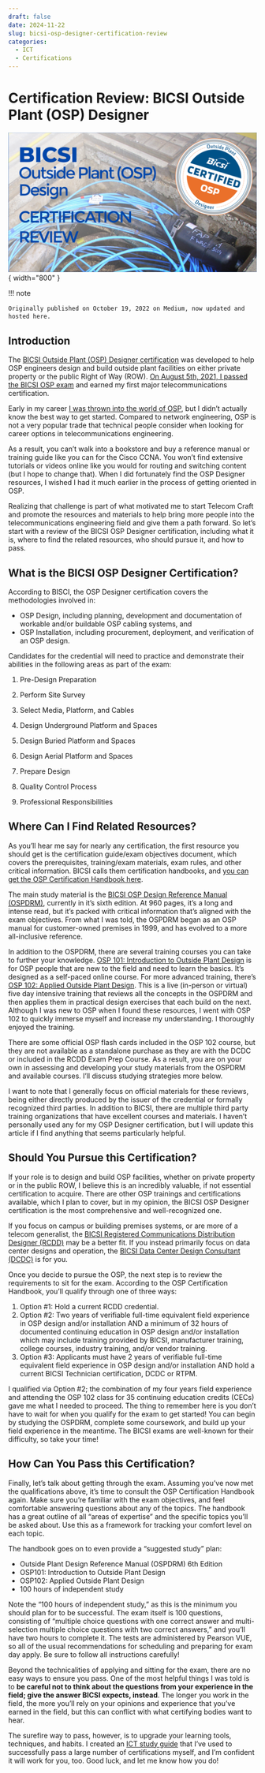 ```yaml
---
draft: false
date: 2024-11-22
slug: bicsi-osp-designer-certification-review
categories:
  - ICT
  - Certifications
---
```


# Certification Review: BICSI Outside Plant (OSP) Designer

![](/assets/images/bicsi_osp_designer_certification_review.png){ width="800" }

!!! note

    Originally published on October 19, 2022 on Medium, now updated and hosted here.

## Introduction

The [BICSI Outside Plant (OSP) Designer certification](https://www.bicsi.org/education-certification/certification/osp) was developed to help OSP engineers design and build outside plant facilities on either private property or the public Right of Way (ROW). [On August 5th, 2021, I passed the BICSI OSP exam](https://www.credly.com/badges/dad089a6-9904-4ed0-b175-846c7f34f8cf/public_url) and earned my first major telecommunications certification.

Early in my career [I was thrown into the world of OSP](https://medium.com/telecomcraft/my-journey-into-telecom-66ea9ee0f4aa), but I didn’t actually know the best way to get started. Compared to network engineering, OSP is not a very popular trade that technical 
people consider when looking for career options in telecommunications engineering.

As a result, you can’t walk into a bookstore and buy a reference manual or training guide like you can for the Cisco CCNA. You won’t find extensive tutorials or videos online like you would for routing and switching content (but I hope to change that). When I did fortunately find the OSP Designer resources, I wished I had it much earlier in the process of getting oriented in OSP.

Realizing that challenge is part of what motivated me to start Telecom Craft and promote the resources and materials to help bring more people into the telecommunications engineering field and give them a path forward. So let’s start with a review of the BICSI OSP Designer certification, including what it is, where to find the related resources, who should pursue it, and how to pass.

<!-- more -->

## What is the BICSI OSP Designer Certification?

According to BISCI, the OSP Designer certification covers the methodologies involved in:

- OSP Design, including planning, development and documentation of workable and/or buildable OSP cabling systems, and
- OSP Installation, including procurement, deployment, and verification of an OSP design.

Candidates for the credential will need to practice and demonstrate their abilities in the following areas as part of the exam:

1. Pre-Design Preparation

2. Perform Site Survey

3. Select Media, Platform, and Cables

4. Design Underground Platform and Spaces

5. Design Buried Platform and Spaces

6. Design Aerial Platform and Spaces

7. Prepare Design

8. Quality Control Process

9. Professional Responsibilities

## Where Can I Find Related Resources?

As you’ll hear me say for nearly any certification, the first resource you should get is the certification guide/exam objectives document, which covers the prerequisites, training/exam materials, exam rules, and other critical information. BICSI calls them certification handbooks, and [you can get the OSP Certification Handbook here](https://www.bicsi.org/docs/default-source/certification-section-files/osp-certification-handbook.pdf).

The main study material is the [BICSI OSP Design Reference Manual (OSPDRM)](https://www.bicsi.org/education-certification/education-@-bicsi-learning-academy/technical-publications/outside-plant-design), currently in it’s sixth edition. At 960 pages, it’s a long and intense read, but it’s packed with critical information that’s aligned with the exam objectives. From what I was told, the OSPDRM began as an OSP manual for customer-owned premises in 1999, and has evolved to a more all-inclusive reference.

In addition to the OSPDRM, there are several training courses you can take to further your knowledge. [OSP 101: Introduction to Outside Plant Design](https://bicsi.hawksearch.com/sites/bicsi/link.aspx?id=e5a9b9bb-1225-4a11-a433-23b6922e260d&q=https%3A//www.bicsi.org/event-details%3FID%3D15064%26ProductID%3D16045&i=1&pk=1506416045&mlt=0) is for OSP people that are new to the field and need to learn the basics. It’s designed as a self-paced online course. For more advanced training, there’s [OSP 102: Applied Outside Plant Design](https://bicsi.hawksearch.com/sites/bicsi/link.aspx?id=e5a9b9bb-1225-4a11-a433-23b6922e260d&q=https%3A//bicsi.hawksearch.com/sites/bicsi/link.aspx%3Fid%3De5a9b9bb-1225-4a11-a433-23b6922e260d%26q%3Dhttps%253A//www.bicsi.org/education-certification/education-@-bicsi-learning-academy/courses/face-to-face/osp102%26i%3D2%26pk%3Db93439d3-b534-42d3-b475-01b4d90cc8de%26mlt%3D0&i=2&pk=b93439d3-b534-42d3-b475-01b4d90cc8de&mlt=0). This is a live (in-person or virtual) five day intensive training that reviews all the concepts in the OSPDRM and then applies them in practical design exercises that each build on the next. Although I was new to OSP when I found these resources, I went with OSP 102 to quickly immerse myself and increase my understanding. I thoroughly enjoyed the training.

There are some official OSP flash cards included in the OSP 102 course, but they are not available as a standalone purchase as they are with the DCDC or included in the RCDD Exam Prep Course. As a result, you are on your own in assessing and developing your study materials from the OSPDRM and available courses. I’ll discuss studying strategies more below.

I want to note that I generally focus on official materials for these reviews, being either directly produced by the issuer of the credential or formally recognized third parties. In addition to BICSI, there are multiple third party training organizations that have excellent courses and materials. I haven’t personally used any for my OSP Designer certification, but I will update this article if I find anything that seems particularly helpful.

## Should You Pursue this Certification?

If your role is to design and build OSP facilities, whether on private property or in the public ROW, I believe this is an incredibly valuable, if not essential certification to acquire. There are other OSP trainings and certifications available, which I plan to cover, but in my opinion, the BICSI OSP Designer certification is the most comprehensive and well-recognized one.

If you focus on campus or building premises systems, or are more of a telecom generalist, the [BICSI Registered Communications Distribution Designer (RCDD)](https://www.bicsi.org/education-certification/certification/rcdd) may be a better fit. If you instead primarily focus on data center designs and operation, the [BICSI Data Center Design Consultant (DCDC)](https://www.bicsi.org/education-certification/certification/dcdc) is for you.

Once you decide to pursue the OSP, the next step is to review the requirements to sit for the exam. According to the OSP Certification Handbook, you’ll qualify through one of three ways:

1. Option #1: Hold a current RCDD credential.
2. Option #2: Two years of verifiable full-time equivalent field experience in OSP design and/or installation AND a minimum of 32 hours of documented continuing education in OSP design and/or installation which may include training provided by BICSI, manufacturer training, college courses, industry training, and/or vendor training.
3. Option #3: Applicants must have 2 years of verifiable full-time equivalent field experience in OSP design and/or installation AND hold a current BICSI Technician certification, DCDC or RTPM.

I qualified via Option #2; the combination of my four years field experience and attending the OSP 102 class for 35 continuing education credits (CECs) gave me what I needed to proceed. The thing to remember here is you don’t have to wait for when you qualify for the exam to get  started! You can begin by studying the OSPDRM, complete some coursework, and build up your field experience in the meantime. The BICSI exams are well-known for their difficulty, so take your time!

## How Can You Pass this Certification?

Finally, let’s talk about getting through the exam. Assuming you’ve now met the qualifications above, it’s time to consult the OSP Certification Handbook again. Make sure you’re familiar with the exam objectives, and feel comfortable answering questions about any of the topics. The handbook has a great outline of all “areas of expertise” and the specific topics you’ll be asked about. Use this as a framework for tracking your comfort level on each topic.

The handbook goes on to even provide a “suggested study” plan:

- Outside Plant Design Reference Manual (OSPDRM) 6th Edition
- OSP101: Introduction to Outside Plant Design
- OSP102: Applied Outside Plant Design
- 100 hours of independent study

Note the “100 hours of independent study,” as this is the minimum you should plan for to be successful. The exam itself is 100 questions, consisting of “multiple choice questions with one correct answer and multi-selection multiple choice questions with two correct answers,” and you’ll have two hours to complete it. The tests are administered by Pearson VUE, so all of the usual recommendations for scheduling and preparing for exam day apply. Be sure to follow all instructions carefully!

Beyond the technicalities of applying and sitting for the exam, there are no easy ways to ensure you pass. One of the most helpful things I was told is to **be careful not to think about the questions from your experience in the field; give the answer BICSI expects, instead**. The longer you work in the field, the more you’ll rely on your opinions and experience that you’ve earned in the field, but this can conflict with what certifying bodies want to hear.

The surefire way to pass, however, is to upgrade your learning tools, techniques, and habits. I created an [ICT study guide](./upgrade_your_learning_for_ict_career_success.md) that I’ve used to successfully pass a large number of certifications  myself, and I’m confident it will work for you, too. Good luck, and let me know how you do!
